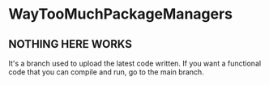 # WayTooMuchPackageManagers

## NOTHING HERE WORKS
It's a branch used to upload the latest code written. If you want a functional code that you can compile and run, go to the main branch.